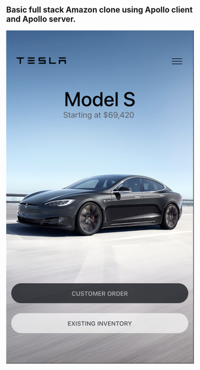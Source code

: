 #
<h2>Basic full stack Amazon clone using Apollo client and Apollo server.</h2>

![](readme-img.png)

